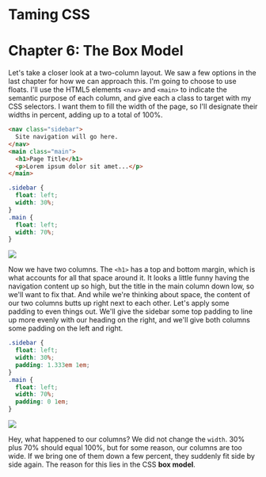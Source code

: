 # Taming CSS
# Chapter 6: The Box Model

Let's take a closer look at a two-column layout.  We saw a few options in the last chapter for how we can approach this.  I'm going to choose to use floats.  I'll use the HTML5 elements `<nav>` and `<main>` to indicate the semantic purpose of each column, and give each a class to target with my CSS selectors.  I want them to fill the width of the page, so I'll designate their widths in percent, adding up to a total of 100%.

```html
<nav class="sidebar">
  Site navigation will go here.
</nav>
<main class="main">
  <h1>Page Title</h1>
  <p>Lorem ipsum dolor sit amet...</p>
</main>
```

```css
.sidebar {
  float: left;
  width: 30%;
}
.main {
  float: left;
  width: 70%;
}
```

<img src="images/figure6-1.png"/>

Now we have two columns.  The `<h1>` has a top and bottom margin, which is what accounts for all that space around it.  It looks a little funny having the navigation content up so high, but the title in the main column down low, so we'll want to fix that.  And while we're thinking about space, the content of our two columns butts up right next to each other.  Let's apply some padding to even things out.  We'll give the sidebar some top padding to line up more evenly with our heading on the right, and we'll give both columns some padding on the left and right.

```css
.sidebar {
  float: left;
  width: 30%;
  padding: 1.333em 1em;
}
.main {
  float: left;
  width: 70%;
  padding: 0 1em;
}
```

<img src="images/figure6-2.png"/>

Hey, what happened to our columns?  We did not change the `width`.  30% plus 70% should equal 100%, but for some reason, our columns are too wide.  If we bring one of them down a few percent, they suddenly fit side by side again.  The reason for this lies in the CSS **box model**.



<!--
width problem (w/ floats)
element size (based on children, etc.)
height/width, min-*, max-*
margin collapsing
overflow
negative margins
-->
